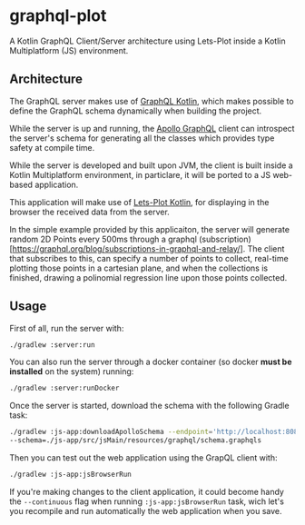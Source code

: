# graphql-plot
A Kotlin GraphQL Client/Server architecture using Lets-Plot inside a Kotlin Multiplatform (JS) environment.

## Architecture
The GraphQL server makes use of [GraphQL Kotlin](https://github.com/ExpediaGroup/graphql-kotlin),
which makes possible to define the GraphQL schema dynamically when building the project.

While the server is up and running, the [Apollo GraphQL](https://github.com/apollographql/apollo-kotlin) client
can introspect the server's schema for generating all the classes which provides type safety at compile time.

While the server is developed and built upon JVM, the client is built inside a Kotlin Multiplatform environment,
in particlare, it will be ported to a JS web-based application.

This application will make use of [Lets-Plot Kotlin](https://github.com/JetBrains/lets-plot-kotlin), for
displaying in the browser the received data from the server.

In the simple example provided by this applicaiton, the server will generate random 2D Points every 500ms
through a graphql (subscription)[https://graphql.org/blog/subscriptions-in-graphql-and-relay/].
The client that subscribes to this, can specify a number of points to collect, real-time plotting
those points in a cartesian plane, and when the collections is finished, drawing a polinomial regression
line upon those points collected.

## Usage
First of all, run the server with:
```bash
./gradlew :server:run
```

You can also run the server through a docker container (so docker **must be installed** on the system) running:
```bash
./gradlew :server:runDocker
```
Once the server is started, download the schema with the following Gradle task:
```bash
./gradlew :js-app:downloadApolloSchema --endpoint='http://localhost:8080/graphql' \
--schema=./js-app/src/jsMain/resources/graphql/schema.graphqls
```

Then you can test out the web application using the GrapQL client with:
```bash
./gradlew :js-app:jsBrowserRun
```

If you're making changes to the client application, it could become handy the 
`--continuous` flag when running `:js-app:jsBrowserRun` task, wich let's you
recompile and run automatically the web application when you save.
